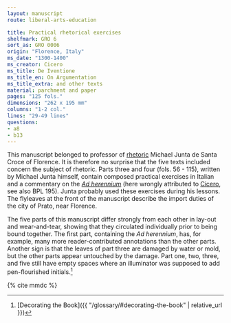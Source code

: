 ```yaml
---
layout: manuscript
route: liberal-arts-education

title: Practical rhetorical exercises
shelfmark: GRO 6
sort_as: GRO 0006
origin: "Florence, Italy"
ms_date: "1300-1400"
ms_creator: Cicero
ms_title: De Iventione
ms_title_en: On Argumentation
ms_title_extra: and other texts
material: parchment and paper
pages: "125 fols."
dimensions: "262 x 195 mm"
columns: "1-2 col."
lines: "29-49 lines"
questions:
- a8
- b13
---
```


This manuscript belonged to professor of
[rhetoric](https://en.wikipedia.org/wiki/Rhetoric) Michael Junta de
Santa Croce of Florence. It is therefore no surprise that the five texts
included concern the subject of rhetoric. Parts three and four (fols. <span data-fol="56r" class="fref">56</span> - <span data-fol="115v" class="fref">115</span>), written by Michael Junta himself, contain composed practical
exercises in Italian and a commentary on the [*Ad herennium*](https://en.wikipedia.org/wiki/Rhetorica_ad_Herennium) (here
wrongly attributed to [Cicero](https://en.wikipedia.org/wiki/Cicero),
see also BPL 195). Junta probably used these exercises during his
lessons. The flyleaves at the front of the manuscript describe the
import duties of the city of Prato, near Florence.

The five parts of this manuscript differ strongly from each other in
lay-out and wear-and-tear, showing that they circulated individually
prior to being bound together. The first part, containing the *Ad herennium*, has, for example, many more reader-contributed annotations
than the other parts. Another sign is that the leaves of part three are
damaged by water or mold, but the other parts appear untouched by the
damage. Part one, two, three, and five still have empty spaces where an
illuminator was supposed to add pen-flourished initials.[^1]

[^1]: [Decorating the Book]({{ "/glossary/#decorating-the-book" | relative_url }})

{% cite mmdc %}